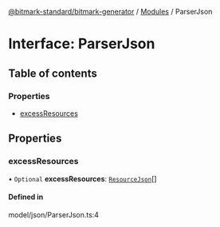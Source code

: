 [@bitmark-standard/bitmark-generator](../API.md) / [Modules](../modules.md) / ParserJson

# Interface: ParserJson

## Table of contents

### Properties

- [excessResources](ParserJson.md#excessResources)

## Properties

### excessResources

• `Optional` **excessResources**: [`ResourceJson`](../modules.md#ResourceJson)[]

#### Defined in

model/json/ParserJson.ts:4
